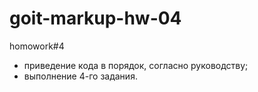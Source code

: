 # goit-markup-hw-04

homowork#4

- приведение кода в порядок, согласно руководству;
- выполнение 4-го задания.
